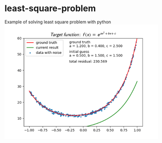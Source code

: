 # least-square-problem
Example of solving least square problem with python
<img src="https://github.com/lepus064/least-square-problem/blob/main/example.gif" 
width="640" alt="example">
